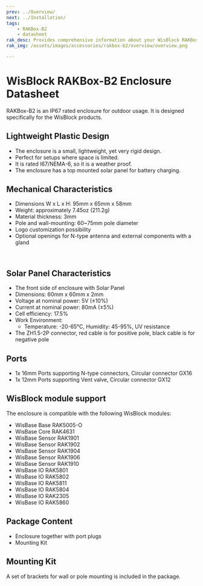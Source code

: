 ```yaml
---
prev: ../Overview/
next: ../Installation/
tags:
    - RAKBox-B2
    - datasheet
rak_desc: Provides comprehensive information about your WisBlock RAKBox-B2 Enclosure to help you use it. This information includes technical specifications and characteristics.
rak_img: /assets/images/accessories/rakbox-b2/overview/overview.png

---
```

# WisBlock RAKBox-B2 Enclosure Datasheet

RAKBox-B2 is an IP67 rated enclosure for outdoor usage. It is designed specifically for the WisBlock products.

## Lightweight Plastic Design

- The enclosure is a small, lightweight, yet very rigid design.
- Perfect for setups where space is limited.
- It is rated I67/NEMA-6, so it is a weather proof.
- The enclosure has a top mounted solar panel for battery charging.

<rk-img
  src="/assets/images/accessories/rakbox-b2/datasheet/overview.png"
  width="40%"
  caption="RAKBox-B2 Enclosure Overview"
/>

## Mechanical Characteristics

- Dimensions W x L x H: 95mm x 65mm x 58mm
- Weight: approximately 7.45oz (211.2g)
- Material thickness: 3mm
- Pole and wall-mounting: 60~75mm pole diameter
- Logo customization possibility
- Optional openings for N-type antenna and external components with a gland

<br>

<rk-img
  src="/assets/images/accessories/rakbox-b2/datasheet/enclosure.png"
  width="30%"
  caption="RAKbox B2 Enclosure"
/>


## Solar Panel Characteristics

- The front side of enclosure with Solar Panel
- Dimensions: 60mm x 60mm x 2mm
- Voltage at nominal power: 5V (±10%)
- Current at nominal power: 80mA (±5%)
- Cell efficiency: 17.5%
- Work Environment:
  - Temperature: -20-65°C, Humidity: 45-95%, UV resistance
- The ZH1.5-2P connector, red cable is for positive pole, black cable is for negative pole

<rk-img
  src="/assets/images/accessories/rakbox-b2/datasheet/connector.png"
  width="30%"
  caption="Solar Panel Connector "
/>



## Ports

- 1x 16mm Ports supporting N-type connectors, Circular connector GX16
- 1x 12mm Ports supporting Vent valve, Circular connector GX12

## WisBlock module support

The enclosure is compatible with the following WisBlock modules:

- WisBase Base RAK5005-O
- WisBase Core RAK4631
- WisBase Sensor RAK1901
- WisBase Sensor RAK1902
- WisBase Sensor RAK1904
- WisBase Sensor RAK1906
- WisBase Sensor RAK1910
- WisBase IO RAK5801
- WisBase IO RAK5802
- WisBase IO RAK5811
- WisBase IO RAK5804
- WisBase IO RAK2305
- WisBase IO RAK5860

## Package Content

- Enclosure together with port plugs
- Mounting Kit

## Mounting Kit

A set of brackets for wall or pole mounting is included in the package.

<rk-img
  src="/assets/images/accessories/rakbox-b2/datasheet/mounting-kit.png"
  width="80%"
  caption="Mounting Kit"
/>
